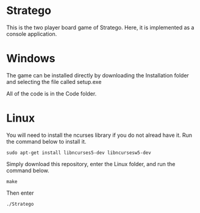 # Stratego
This is the two player board game of Stratego. Here, it is implemented as a console application.

# Windows

The game can be installed directly by downloading the Installation folder and selecting the file called setup.exe

All of the code is in the Code folder.

# Linux

You will need to install the ncurses library if you do not alread have it. Run the command below to install it.

```shell
sudo apt-get install libncurses5-dev libncursesw5-dev
```

Simply download this repository, enter the Linux folder, and run the command below.

```shell
make
```

Then enter

```shell
./Stratego
```
